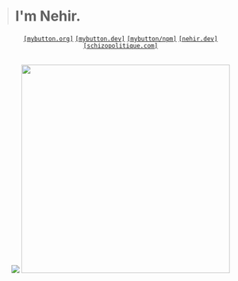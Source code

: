 > # I'm Nehir.
<div align="center">
  <code><a href="https://www.mybutton.org">[mybutton.org]</a></code>
  <code><a href="https://mybutton.dev">[mybutton.dev]</a></code>
  <code><a href="https://www.npmjs.com/~cyberdevs">[mybutton/npm]</a></code>
  <code><a href="https://nehir.dev">[nehir.dev]</a></code>
  <code><a href="https://schizopolitique.com">[schizopolitique.com]</a></code>
</div><br>

<p align="center">
<img src="https://github-readme-stats.vercel.app/api/top-langs/?username=catriverr&layout=compact">
<img display="inline" width="420" src="https://github-readme-streak-stats.herokuapp.com/?user=catriverr&theme=default&hide_border=false">
</p>
